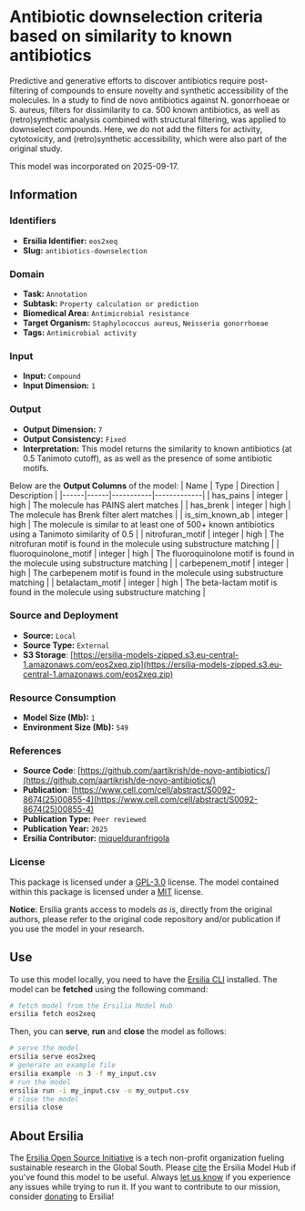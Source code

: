 # Antibiotic downselection criteria based on similarity to known antibiotics

Predictive and generative efforts to discover antibiotics require post-filtering of compounds to ensure novelty and synthetic accessibility of the molecules. In a study to find de novo antibiotics against N. gonorrhoeae or S. aureus, filters for dissimilarity to ca. 500 known antibiotics, as well as (retro)synthetic analysis combined with structural filtering, was applied to downselect compounds. Here, we do not add the filters for activity, cytotoxicity, and (retro)synthetic accessibility, which were also part of the original study.

This model was incorporated on 2025-09-17.


## Information
### Identifiers
- **Ersilia Identifier:** `eos2xeq`
- **Slug:** `antibiotics-downselection`

### Domain
- **Task:** `Annotation`
- **Subtask:** `Property calculation or prediction`
- **Biomedical Area:** `Antimicrobial resistance`
- **Target Organism:** `Staphylococcus aureus`, `Neisseria gonorrhoeae`
- **Tags:** `Antimicrobial activity`

### Input
- **Input:** `Compound`
- **Input Dimension:** `1`

### Output
- **Output Dimension:** `7`
- **Output Consistency:** `Fixed`
- **Interpretation:** This model returns the similarity to known antibiotics (at 0.5 Tanimoto cutoff), as as well as the presence of some antibiotic motifs.

Below are the **Output Columns** of the model:
| Name | Type | Direction | Description |
|------|------|-----------|-------------|
| has_pains | integer | high | The molecule has PAINS alert matches |
| has_brenk | integer | high | The molecule has Brenk filter alert matches |
| is_sim_known_ab | integer | high | The molecule is similar to at least one of 500+ known antibiotics using a Tanimoto similarity of 0.5 |
| nitrofuran_motif | integer | high | The nitrofuran motif is found in the molecule using substructure matching |
| fluoroquinolone_motif | integer | high | The fluoroquinolone motif is found in the molecule using substructure matching |
| carbepenem_motif | integer | high | The carbepenem motif is found in the molecule using substructure matching |
| betalactam_motif | integer | high | The beta-lactam motif is found in the molecule using substructure matching |


### Source and Deployment
- **Source:** `Local`
- **Source Type:** `External`
- **S3 Storage**: [https://ersilia-models-zipped.s3.eu-central-1.amazonaws.com/eos2xeq.zip](https://ersilia-models-zipped.s3.eu-central-1.amazonaws.com/eos2xeq.zip)

### Resource Consumption
- **Model Size (Mb):** `1`
- **Environment Size (Mb):** `549`


### References
- **Source Code**: [https://github.com/aartikrish/de-novo-antibiotics/](https://github.com/aartikrish/de-novo-antibiotics/)
- **Publication**: [https://www.cell.com/cell/abstract/S0092-8674(25)00855-4](https://www.cell.com/cell/abstract/S0092-8674(25)00855-4)
- **Publication Type:** `Peer reviewed`
- **Publication Year:** `2025`
- **Ersilia Contributor:** [miquelduranfrigola](https://github.com/miquelduranfrigola)

### License
This package is licensed under a [GPL-3.0](https://github.com/ersilia-os/ersilia/blob/master/LICENSE) license. The model contained within this package is licensed under a [MIT](LICENSE) license.

**Notice**: Ersilia grants access to models _as is_, directly from the original authors, please refer to the original code repository and/or publication if you use the model in your research.


## Use
To use this model locally, you need to have the [Ersilia CLI](https://github.com/ersilia-os/ersilia) installed.
The model can be **fetched** using the following command:
```bash
# fetch model from the Ersilia Model Hub
ersilia fetch eos2xeq
```
Then, you can **serve**, **run** and **close** the model as follows:
```bash
# serve the model
ersilia serve eos2xeq
# generate an example file
ersilia example -n 3 -f my_input.csv
# run the model
ersilia run -i my_input.csv -o my_output.csv
# close the model
ersilia close
```

## About Ersilia
The [Ersilia Open Source Initiative](https://ersilia.io) is a tech non-profit organization fueling sustainable research in the Global South.
Please [cite](https://github.com/ersilia-os/ersilia/blob/master/CITATION.cff) the Ersilia Model Hub if you've found this model to be useful. Always [let us know](https://github.com/ersilia-os/ersilia/issues) if you experience any issues while trying to run it.
If you want to contribute to our mission, consider [donating](https://www.ersilia.io/donate) to Ersilia!
